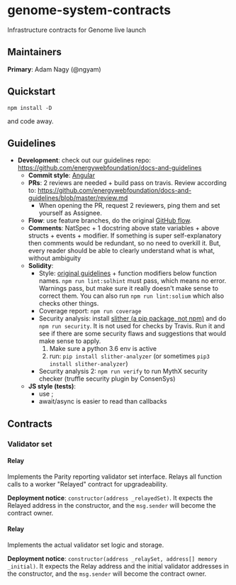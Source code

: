 # genome-system-contracts
Infrastructure contracts for Genome live launch

## Maintainers
**Primary**: Adam Nagy (@ngyam)

## Quickstart
```
npm install -D
```
and code away.

## Guidelines
 - **Development**: check out our guidelines repo: https://github.com/energywebfoundation/docs-and-guidelines
   - **Commit style**: [Angular](https://github.com/angular/angular.js/blob/master/DEVELOPERS.md#commits)
   - **PRs**: 2 reviews are needed + build pass on travis. Review according to: https://github.com/energywebfoundation/docs-and-guidelines/blob/master/review.md
     - When opening the PR, request 2 reviewers, ping them and set yourself as Assignee.
   - **Flow**: use feature branches, do the original [GitHub flow](https://guides.github.com/introduction/flow/).
   - **Comments**: NatSpec + 1 docstring above state variables + above structs + events + modifier. If something is super self-explanatory then comments would be redundant, so no need to overkill it. But, every reader should be able to clearly understand what is what, without ambiguity
   - **Solidity**:
     - Style: [original guidelines](https://solidity.readthedocs.io/en/v0.5.4/style-guide.html) + function modifiers below function names. ```npm run lint:solhint``` must pass, which means no error. Warnings pass, but make sure it really doesn't make sense to correct them. You can also run ```npm run lint:solium``` which also checks other things.
     - Coverage report: ```npm run coverage```
     - Security analysis: install [slither (a pip package, not npm)](https://github.com/trailofbits/slither#how-to-install) and do ```npm run security```. It is not used for checks by Travis. Run it and see if there are some security flaws and suggestions that would make sense to apply.
       1. Make sure a python 3.6 env is active
       2. run: ```pip install slither-analyzer``` (or sometimes ```pip3 install slither-analyzer```)
     - Security analysis 2: `npm run verify` to run MythX security checker (truffle security plugin by ConsenSys)
   - **JS style (tests)**:
     - use ;
     - await/async is easier to read than callbacks

## Contracts

### Validator set

#### Relay
Implements the Parity reporting validator set interface. Relays all function calls to a worker "Relayed" contract for upgradeability.

**Deployment notice**: ```constructor(address _relayedSet)```.
It expects the Relayed address in the constructor, and the `msg.sender` will become the contract owner.

#### Relay
Implements the actual validator set logic and storage.

**Deployment notice**: ```constructor(address _relaySet, address[] memory _initial)```.
It expects the Relay address and the initial validator addresses in the constructor, and the `msg.sender` will become the contract owner.
